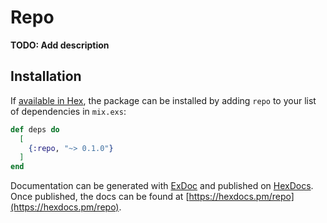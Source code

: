 # Repo

**TODO: Add description**

## Installation

If [available in Hex](https://hex.pm/docs/publish), the package can be installed
by adding `repo` to your list of dependencies in `mix.exs`:

```elixir
def deps do
  [
    {:repo, "~> 0.1.0"}
  ]
end
```

Documentation can be generated with [ExDoc](https://github.com/elixir-lang/ex_doc)
and published on [HexDocs](https://hexdocs.pm). Once published, the docs can
be found at [https://hexdocs.pm/repo](https://hexdocs.pm/repo).

